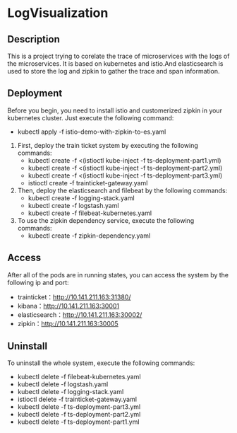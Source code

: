 # LogVisualization

## Description   
This is a project trying to corelate the trace of microservices with the logs of the microservices. It is based on kubernetes and istio.And elasticsearch is used to store the log and zipkin to gather the trace and span information.</p>

## Deployment     
Before you begin, you need to install istio and customerized zipkin in your kubernetes cluster. Just execute the following command:
* kubectl apply -f istio-demo-with-zipkin-to-es.yaml

1. First, deploy the train ticket system by executing the following commands:
    * kubectl create -f <(istioctl kube-inject -f ts-deployment-part1.yml)
    * kubectl create -f <(istioctl kube-inject -f ts-deployment-part2.yml)
    * kubectl create -f <(istioctl kube-inject -f ts-deployment-part3.yml)
    * istioctl create -f trainticket-gateway.yaml
2. Then, deploy the elasticsearch and filebeat by the following commands:
    * kubectl create -f logging-stack.yaml
    * kubectl create -f logstash.yaml
    * kubectl create -f filebeat-kubernetes.yaml
3. To use the zipkin dependency service, execute the following commands:
    * kubectl create -f zipkin-dependency.yaml
    
## Access 
After all of the pods are in running states, you can access the system by the following ip and port:
   *  trainticket：http://10.141.211.163:31380/
   *  kibana：http://10.141.211.163:30001
   *  elasticsearch：http://10.141.211.163:30002/
   *  zipkin：http://10.141.211.163:30005
    
## Uninstall   
To uninstall the whole system, execute the following commands:
   *  kubectl delete -f filebeat-kubernetes.yaml
   *  kubectl delete -f logstash.yaml
   *  kubectl delete -f logging-stack.yaml
   *  istioctl delete -f trainticket-gateway.yaml
   *  kubectl delete -f ts-deployment-part3.yml
   *  kubectl delete -f ts-deployment-part2.yml
   *  kubectl delete -f ts-deployment-part1.yml